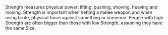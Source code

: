 Strength measures physical power: lifting, pushing, shoving, heaving and moving. Strength is important when hefting a melee weapon and when using brute, physical force against something or someone. People with high Strength are often bigger than those with low Strength, assuming they have the same Size.